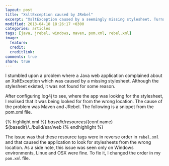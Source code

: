 ```yaml
---
layout: post
title: "XsltException caused by JRebel"
excerpt: "XsltException caused by a seemingly missing stylesheet. Turns out JRebel was the culprit."
modified: 2013-04-18 18:26:17 +0300
categories: articles
tags: [java, jrebel, windows, maven, pom.xml, rebel.xml]
image:
  feature: 
  credit: 
  creditlink: 
comments: true
share: true
---
```


I stumbled upon a problem where a Java web application complained about an XsltException which was caused by a missing stylesheet. Although the stylesheet existed, it was not found for some reason.

After configuring log4j to see, where the app was looking for the stylesheet, I realised that it was being looked for from the wrong location. The cause of the problem was Maven and JRebel. The following is a snippet from the pom.xml file. 

{% highlight xml %}
<webResources>
  <resource>
    <directory>${basedir}/resources/${conf.name}</directory>
  </resource>
  <resource>
    <directory>${basedir}/../build/ear/web</directory>
  </resource>
</webResources>
{% endhighlight %}

The issue was that these resource tags were in reverse order in `rebel.xml` and that caused the application to look for stylesheets from the wrong location. As a side note, this issue was seen only on Windows environments, Linux and OSX were fine. To fix it, I changed the order in my `pom.xml` file.